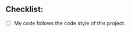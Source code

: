 ## Checklist:
<!--- Go over all the following points, and put an `x` in all the boxes that apply. If you're unsure about any of these, don't hesitate to ask. We're here to help! -->
- [ ] My code follows the code style of this project.
